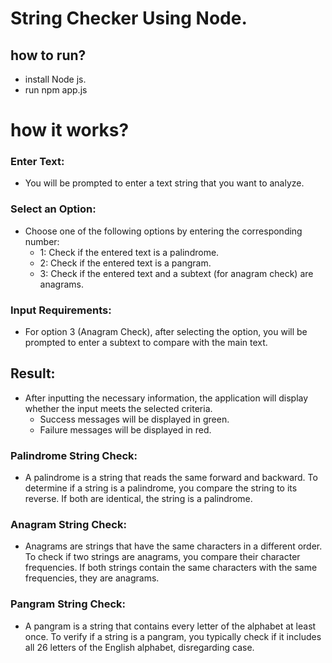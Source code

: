 # String Checker Using Node.

## how to run?
- install Node js.
- run npm app.js

# how it works?

### Enter Text:
 - You will be prompted to enter a text string that you want to analyze.

### Select an Option:
- Choose one of the following options by entering the corresponding number:
  - 1: Check if the entered text is a palindrome.
  - 2: Check if the entered text is a pangram.
  - 3: Check if the entered text and a subtext (for anagram check) are anagrams.

### Input Requirements:
- For option 3 (Anagram Check), after selecting the option, you will be prompted to enter a subtext to compare with the main text.

## Result:
- After inputting the necessary information, the application will display whether the input meets the selected criteria.
    - Success messages will be displayed in green.
    - Failure messages will be displayed in red.

### Palindrome String Check:
- A palindrome is a string that reads the same forward and backward. To determine if a string is a palindrome, you compare the string to its reverse. If both are identical, the string is a palindrome.

### Anagram String Check:
- Anagrams are strings that have the same characters in a different order. To check if two strings are anagrams, you compare their character frequencies. If both strings contain the same characters with the same frequencies, they are anagrams.

### Pangram String Check:
- A pangram is a string that contains every letter of the alphabet at least once. To verify if a string is a pangram, you typically check if it includes all 26 letters of the English alphabet, disregarding case.
